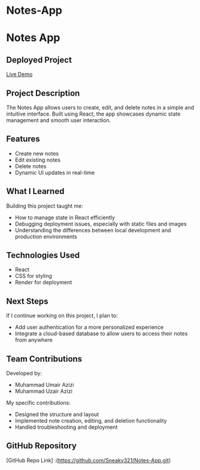 # Notes-App
# Notes App

## Deployed Project
[Live Demo](https://notes-app-cpsq.onrender.com)

## Project Description
The Notes App allows users to create, edit, and delete notes in a simple and intuitive interface. Built using React, the app showcases dynamic state management and smooth user interaction.

## Features
- Create new notes
- Edit existing notes
- Delete notes
- Dynamic UI updates in real-time

## What I Learned
Building this project taught me:
- How to manage state in React efficiently
- Debugging deployment issues, especially with static files and images
- Understanding the differences between local development and production environments

## Technologies Used
- React
- CSS for styling
- Render for deployment

## Next Steps
If I continue working on this project, I plan to:
- Add user authentication for a more personalized experience
- Integrate a cloud-based database to allow users to access their notes from anywhere

## Team Contributions
Developed by:
- Muhammad Umair Azizi
- Muhammad Uzair Azizi

My specific contributions:
- Designed the structure and layout
- Implemented note creation, editing, and deletion functionality
- Handled troubleshooting and deployment

## GitHub Repository
[GitHub Repo Link] :(https://github.com/Sneaky321/Notes-App.git)
